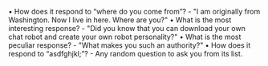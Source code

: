 • How does it respond to “where do you come from”? - "I am originally from Washington. Now I live in here. Where are you?"
• What is the most interesting response? - "Did you know that you can download your own chat robot and create your own robot personality?"
• What is the most peculiar response? - "What makes you such an authority?" 
• How does it respond to “asdfghjkl;”? - Any random question to ask you from its list.
